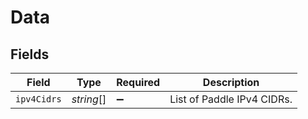 # Data


## Fields

| Field                      | Type                       | Required                   | Description                |
| -------------------------- | -------------------------- | -------------------------- | -------------------------- |
| `ipv4Cidrs`                | *string*[]                 | :heavy_minus_sign:         | List of Paddle IPv4 CIDRs. |